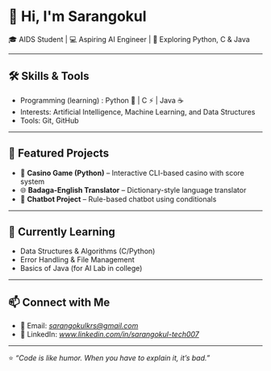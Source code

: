 # 👋 Hi, I'm Sarangokul  

🎓 AIDS Student | 💻 Aspiring AI Engineer | 🚀 Exploring Python, C & Java  

---

## 🛠️ Skills & Tools
- Programming (learning) : Python 🐍 | C ⚡ | Java ☕  
- Interests: Artificial Intelligence, Machine Learning, and Data Structures  
- Tools: Git, GitHub  

---

## 📂 Featured Projects
- 🎲 **Casino Game (Python)** – Interactive CLI-based casino with score system  
- 🌐 **Badaga-English Translator** – Dictionary-style language translator  
- 🤖 **Chatbot Project** – Rule-based chatbot using conditionals  

---

## 🚀 Currently Learning
- Data Structures & Algorithms (C/Python)  
- Error Handling & File Management  
- Basics of Java (for AI Lab in college)  

---

## 📫 Connect with Me
- 📧 Email: *sarangokulkrs@gmail.com*  
- 💼 LinkedIn: *www.linkedin.com/in/sarangokul-tech007*  

---

⭐ *“Code is like humor. When you have to explain it, it’s bad.”*  


<!--
**sarangokul-tech/sarangokul-tech** is a ✨ _special_ ✨ repository because its `README.md` (this file) appears on your GitHub profile.

Here are some ideas to get you started:

- 🔭 I’m currently working on ...
- 🌱 I’m currently learning ...
- 👯 I’m looking to collaborate on ...
- 🤔 I’m looking for help with ...
- 💬 Ask me about ...
- 📫 How to reach me: ...
- 😄 Pronouns: ...
- ⚡ Fun fact: ...
-->
